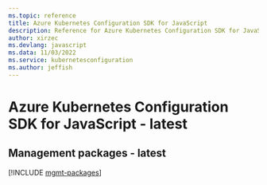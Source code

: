 ```yaml
---
ms.topic: reference
title: Azure Kubernetes Configuration SDK for JavaScript
description: Reference for Azure Kubernetes Configuration SDK for JavaScript
author: xirzec
ms.devlang: javascript
ms.data: 11/03/2022
ms.service: kubernetesconfiguration
ms.author: jeffish
---
```

# Azure Kubernetes Configuration SDK for JavaScript - latest

## Management packages - latest
[!INCLUDE [mgmt-packages](kubernetes-configuration-mgmt-index.md)]